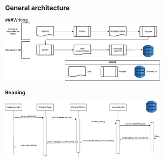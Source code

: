 ## General architecture

###Writing
![Writing workflow][writing]

### Reading
![Reading workflow][reading]


[writing]: img/Write.png
[reading]: img/Read.png
